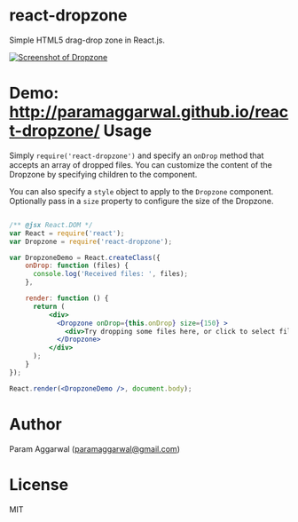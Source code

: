 react-dropzone
=================

Simple HTML5 drag-drop zone in React.js.

[![Screenshot of Dropzone](https://raw.githubusercontent.com/paramaggarwal/react-dropzone/master/screenshot.png)](http://paramaggarwal.github.io/react-dropzone/)

Demo: http://paramaggarwal.github.io/react-dropzone/
Usage
=====

Simply `require('react-dropzone')` and specify an `onDrop` method that accepts an array of dropped files. You can customize the content of the Dropzone by specifying children to the component.

You can also specify a `style` object to apply to the `Dropzone` component. Optionally pass in a `size` property to configure the size of the Dropzone.

```jsx

/** @jsx React.DOM */
var React = require('react');
var Dropzone = require('react-dropzone');

var DropzoneDemo = React.createClass({
    onDrop: function (files) {
      console.log('Received files: ', files);
    },

    render: function () {
      return (
          <div>
            <Dropzone onDrop={this.onDrop} size={150} >
              <div>Try dropping some files here, or click to select files to upload.</div>
            </Dropzone>
          </div>
      );
    }
});

React.render(<DropzoneDemo />, document.body);
```

Author
======

Param Aggarwal (paramaggarwal@gmail.com)

License
=======

MIT
